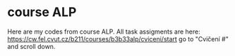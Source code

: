 # course ALP

Here are my codes from course ALP.
All task assigments are here: 
https://cw.fel.cvut.cz/b211/courses/b3b33alp/cviceni/start
go to "Cvičení #" and scroll down.
